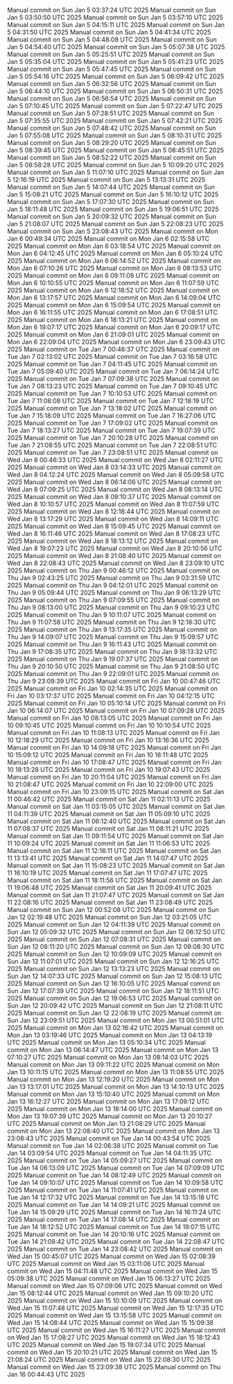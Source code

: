 
Manual commit on Sun Jan  5 03:37:24 UTC 2025
Manual commit on Sun Jan  5 03:50:50 UTC 2025
Manual commit on Sun Jan  5 03:57:10 UTC 2025
Manual commit on Sun Jan  5 04:15:11 UTC 2025
Manual commit on Sun Jan  5 04:31:50 UTC 2025
Manual commit on Sun Jan  5 04:41:34 UTC 2025
Manual commit on Sun Jan  5 04:48:08 UTC 2025
Manual commit on Sun Jan  5 04:54:40 UTC 2025
Manual commit on Sun Jan  5 05:07:38 UTC 2025
Manual commit on Sun Jan  5 05:25:51 UTC 2025
Manual commit on Sun Jan  5 05:35:04 UTC 2025
Manual commit on Sun Jan  5 05:41:23 UTC 2025
Manual commit on Sun Jan  5 05:47:45 UTC 2025
Manual commit on Sun Jan  5 05:54:16 UTC 2025
Manual commit on Sun Jan  5 06:09:42 UTC 2025
Manual commit on Sun Jan  5 06:32:56 UTC 2025
Manual commit on Sun Jan  5 06:44:10 UTC 2025
Manual commit on Sun Jan  5 06:50:31 UTC 2025
Manual commit on Sun Jan  5 06:56:54 UTC 2025
Manual commit on Sun Jan  5 07:10:45 UTC 2025
Manual commit on Sun Jan  5 07:22:47 UTC 2025
Manual commit on Sun Jan  5 07:28:51 UTC 2025
Manual commit on Sun Jan  5 07:35:55 UTC 2025
Manual commit on Sun Jan  5 07:42:21 UTC 2025
Manual commit on Sun Jan  5 07:48:42 UTC 2025
Manual commit on Sun Jan  5 07:55:08 UTC 2025
Manual commit on Sun Jan  5 08:10:31 UTC 2025
Manual commit on Sun Jan  5 08:29:20 UTC 2025
Manual commit on Sun Jan  5 08:39:45 UTC 2025
Manual commit on Sun Jan  5 08:45:51 UTC 2025
Manual commit on Sun Jan  5 08:52:22 UTC 2025
Manual commit on Sun Jan  5 08:58:28 UTC 2025
Manual commit on Sun Jan  5 10:09:20 UTC 2025
Manual commit on Sun Jan  5 11:07:10 UTC 2025
Manual commit on Sun Jan  5 12:16:19 UTC 2025
Manual commit on Sun Jan  5 13:13:31 UTC 2025
Manual commit on Sun Jan  5 14:07:44 UTC 2025
Manual commit on Sun Jan  5 15:08:21 UTC 2025
Manual commit on Sun Jan  5 16:10:12 UTC 2025
Manual commit on Sun Jan  5 17:07:30 UTC 2025
Manual commit on Sun Jan  5 18:11:48 UTC 2025
Manual commit on Sun Jan  5 19:06:51 UTC 2025
Manual commit on Sun Jan  5 20:09:32 UTC 2025
Manual commit on Sun Jan  5 21:08:07 UTC 2025
Manual commit on Sun Jan  5 22:08:23 UTC 2025
Manual commit on Sun Jan  5 23:08:43 UTC 2025
Manual commit on Mon Jan  6 00:49:34 UTC 2025
Manual commit on Mon Jan  6 02:15:58 UTC 2025
Manual commit on Mon Jan  6 03:18:54 UTC 2025
Manual commit on Mon Jan  6 04:12:45 UTC 2025
Manual commit on Mon Jan  6 05:10:24 UTC 2025
Manual commit on Mon Jan  6 06:14:52 UTC 2025
Manual commit on Mon Jan  6 07:10:26 UTC 2025
Manual commit on Mon Jan  6 08:13:53 UTC 2025
Manual commit on Mon Jan  6 09:11:09 UTC 2025
Manual commit on Mon Jan  6 10:10:55 UTC 2025
Manual commit on Mon Jan  6 11:07:59 UTC 2025
Manual commit on Mon Jan  6 12:18:52 UTC 2025
Manual commit on Mon Jan  6 13:17:57 UTC 2025
Manual commit on Mon Jan  6 14:09:04 UTC 2025
Manual commit on Mon Jan  6 15:09:54 UTC 2025
Manual commit on Mon Jan  6 16:11:55 UTC 2025
Manual commit on Mon Jan  6 17:08:51 UTC 2025
Manual commit on Mon Jan  6 18:13:21 UTC 2025
Manual commit on Mon Jan  6 19:07:17 UTC 2025
Manual commit on Mon Jan  6 20:09:17 UTC 2025
Manual commit on Mon Jan  6 21:09:01 UTC 2025
Manual commit on Mon Jan  6 22:09:04 UTC 2025
Manual commit on Mon Jan  6 23:09:43 UTC 2025
Manual commit on Tue Jan  7 00:46:37 UTC 2025
Manual commit on Tue Jan  7 02:13:02 UTC 2025
Manual commit on Tue Jan  7 03:16:58 UTC 2025
Manual commit on Tue Jan  7 04:11:45 UTC 2025
Manual commit on Tue Jan  7 05:09:40 UTC 2025
Manual commit on Tue Jan  7 06:14:24 UTC 2025
Manual commit on Tue Jan  7 07:09:38 UTC 2025
Manual commit on Tue Jan  7 08:13:23 UTC 2025
Manual commit on Tue Jan  7 09:10:45 UTC 2025
Manual commit on Tue Jan  7 10:10:53 UTC 2025
Manual commit on Tue Jan  7 11:08:08 UTC 2025
Manual commit on Tue Jan  7 12:18:19 UTC 2025
Manual commit on Tue Jan  7 13:18:02 UTC 2025
Manual commit on Tue Jan  7 15:18:09 UTC 2025
Manual commit on Tue Jan  7 16:27:06 UTC 2025
Manual commit on Tue Jan  7 17:09:02 UTC 2025
Manual commit on Tue Jan  7 18:13:27 UTC 2025
Manual commit on Tue Jan  7 19:07:39 UTC 2025
Manual commit on Tue Jan  7 20:10:28 UTC 2025
Manual commit on Tue Jan  7 21:08:55 UTC 2025
Manual commit on Tue Jan  7 22:08:51 UTC 2025
Manual commit on Tue Jan  7 23:08:51 UTC 2025
Manual commit on Wed Jan  8 00:46:33 UTC 2025
Manual commit on Wed Jan  8 02:11:27 UTC 2025
Manual commit on Wed Jan  8 03:14:33 UTC 2025
Manual commit on Wed Jan  8 04:12:24 UTC 2025
Manual commit on Wed Jan  8 05:09:58 UTC 2025
Manual commit on Wed Jan  8 06:14:06 UTC 2025
Manual commit on Wed Jan  8 07:09:25 UTC 2025
Manual commit on Wed Jan  8 08:13:14 UTC 2025
Manual commit on Wed Jan  8 09:10:37 UTC 2025
Manual commit on Wed Jan  8 10:10:57 UTC 2025
Manual commit on Wed Jan  8 11:07:59 UTC 2025
Manual commit on Wed Jan  8 12:18:44 UTC 2025
Manual commit on Wed Jan  8 13:17:29 UTC 2025
Manual commit on Wed Jan  8 14:09:11 UTC 2025
Manual commit on Wed Jan  8 15:09:45 UTC 2025
Manual commit on Wed Jan  8 16:11:46 UTC 2025
Manual commit on Wed Jan  8 17:08:23 UTC 2025
Manual commit on Wed Jan  8 18:13:12 UTC 2025
Manual commit on Wed Jan  8 19:07:23 UTC 2025
Manual commit on Wed Jan  8 20:10:56 UTC 2025
Manual commit on Wed Jan  8 21:08:40 UTC 2025
Manual commit on Wed Jan  8 22:08:43 UTC 2025
Manual commit on Wed Jan  8 23:09:10 UTC 2025
Manual commit on Thu Jan  9 00:46:12 UTC 2025
Manual commit on Thu Jan  9 02:43:25 UTC 2025
Manual commit on Thu Jan  9 03:31:59 UTC 2025
Manual commit on Thu Jan  9 04:12:01 UTC 2025
Manual commit on Thu Jan  9 05:09:44 UTC 2025
Manual commit on Thu Jan  9 06:13:29 UTC 2025
Manual commit on Thu Jan  9 07:09:55 UTC 2025
Manual commit on Thu Jan  9 08:13:00 UTC 2025
Manual commit on Thu Jan  9 09:10:23 UTC 2025
Manual commit on Thu Jan  9 10:11:07 UTC 2025
Manual commit on Thu Jan  9 11:07:58 UTC 2025
Manual commit on Thu Jan  9 12:18:30 UTC 2025
Manual commit on Thu Jan  9 13:17:35 UTC 2025
Manual commit on Thu Jan  9 14:09:07 UTC 2025
Manual commit on Thu Jan  9 15:09:57 UTC 2025
Manual commit on Thu Jan  9 16:11:43 UTC 2025
Manual commit on Thu Jan  9 17:08:35 UTC 2025
Manual commit on Thu Jan  9 18:13:32 UTC 2025
Manual commit on Thu Jan  9 19:07:37 UTC 2025
Manual commit on Thu Jan  9 20:10:50 UTC 2025
Manual commit on Thu Jan  9 21:08:50 UTC 2025
Manual commit on Thu Jan  9 22:09:01 UTC 2025
Manual commit on Thu Jan  9 23:09:39 UTC 2025
Manual commit on Fri Jan 10 00:47:46 UTC 2025
Manual commit on Fri Jan 10 02:14:35 UTC 2025
Manual commit on Fri Jan 10 03:17:37 UTC 2025
Manual commit on Fri Jan 10 04:12:15 UTC 2025
Manual commit on Fri Jan 10 05:10:14 UTC 2025
Manual commit on Fri Jan 10 06:14:07 UTC 2025
Manual commit on Fri Jan 10 07:09:28 UTC 2025
Manual commit on Fri Jan 10 08:13:05 UTC 2025
Manual commit on Fri Jan 10 09:10:45 UTC 2025
Manual commit on Fri Jan 10 10:10:54 UTC 2025
Manual commit on Fri Jan 10 11:08:13 UTC 2025
Manual commit on Fri Jan 10 12:18:29 UTC 2025
Manual commit on Fri Jan 10 13:16:36 UTC 2025
Manual commit on Fri Jan 10 14:09:18 UTC 2025
Manual commit on Fri Jan 10 15:09:12 UTC 2025
Manual commit on Fri Jan 10 16:11:48 UTC 2025
Manual commit on Fri Jan 10 17:08:47 UTC 2025
Manual commit on Fri Jan 10 18:13:28 UTC 2025
Manual commit on Fri Jan 10 19:07:43 UTC 2025
Manual commit on Fri Jan 10 20:11:04 UTC 2025
Manual commit on Fri Jan 10 21:08:47 UTC 2025
Manual commit on Fri Jan 10 22:09:00 UTC 2025
Manual commit on Fri Jan 10 23:09:15 UTC 2025
Manual commit on Sat Jan 11 00:46:42 UTC 2025
Manual commit on Sat Jan 11 02:11:13 UTC 2025
Manual commit on Sat Jan 11 03:15:05 UTC 2025
Manual commit on Sat Jan 11 04:11:39 UTC 2025
Manual commit on Sat Jan 11 05:09:10 UTC 2025
Manual commit on Sat Jan 11 06:12:40 UTC 2025
Manual commit on Sat Jan 11 07:08:37 UTC 2025
Manual commit on Sat Jan 11 08:11:21 UTC 2025
Manual commit on Sat Jan 11 09:11:54 UTC 2025
Manual commit on Sat Jan 11 10:09:24 UTC 2025
Manual commit on Sat Jan 11 11:06:53 UTC 2025
Manual commit on Sat Jan 11 12:16:11 UTC 2025
Manual commit on Sat Jan 11 13:13:41 UTC 2025
Manual commit on Sat Jan 11 14:07:47 UTC 2025
Manual commit on Sat Jan 11 15:08:23 UTC 2025
Manual commit on Sat Jan 11 16:10:19 UTC 2025
Manual commit on Sat Jan 11 17:07:47 UTC 2025
Manual commit on Sat Jan 11 18:11:56 UTC 2025
Manual commit on Sat Jan 11 19:06:48 UTC 2025
Manual commit on Sat Jan 11 20:09:41 UTC 2025
Manual commit on Sat Jan 11 21:07:47 UTC 2025
Manual commit on Sat Jan 11 22:08:16 UTC 2025
Manual commit on Sat Jan 11 23:08:49 UTC 2025
Manual commit on Sun Jan 12 00:52:08 UTC 2025
Manual commit on Sun Jan 12 02:19:48 UTC 2025
Manual commit on Sun Jan 12 03:21:05 UTC 2025
Manual commit on Sun Jan 12 04:11:39 UTC 2025
Manual commit on Sun Jan 12 05:09:32 UTC 2025
Manual commit on Sun Jan 12 06:12:50 UTC 2025
Manual commit on Sun Jan 12 07:08:31 UTC 2025
Manual commit on Sun Jan 12 08:11:20 UTC 2025
Manual commit on Sun Jan 12 09:08:30 UTC 2025
Manual commit on Sun Jan 12 10:09:09 UTC 2025
Manual commit on Sun Jan 12 11:07:01 UTC 2025
Manual commit on Sun Jan 12 12:16:25 UTC 2025
Manual commit on Sun Jan 12 13:13:23 UTC 2025
Manual commit on Sun Jan 12 14:07:33 UTC 2025
Manual commit on Sun Jan 12 15:08:13 UTC 2025
Manual commit on Sun Jan 12 16:10:05 UTC 2025
Manual commit on Sun Jan 12 17:07:39 UTC 2025
Manual commit on Sun Jan 12 18:11:51 UTC 2025
Manual commit on Sun Jan 12 19:06:53 UTC 2025
Manual commit on Sun Jan 12 20:09:42 UTC 2025
Manual commit on Sun Jan 12 21:08:11 UTC 2025
Manual commit on Sun Jan 12 22:08:19 UTC 2025
Manual commit on Sun Jan 12 23:09:51 UTC 2025
Manual commit on Mon Jan 13 00:51:01 UTC 2025
Manual commit on Mon Jan 13 02:16:42 UTC 2025
Manual commit on Mon Jan 13 03:19:46 UTC 2025
Manual commit on Mon Jan 13 04:13:19 UTC 2025
Manual commit on Mon Jan 13 05:10:34 UTC 2025
Manual commit on Mon Jan 13 06:14:47 UTC 2025
Manual commit on Mon Jan 13 07:10:27 UTC 2025
Manual commit on Mon Jan 13 08:14:03 UTC 2025
Manual commit on Mon Jan 13 09:11:22 UTC 2025
Manual commit on Mon Jan 13 10:11:15 UTC 2025
Manual commit on Mon Jan 13 11:08:55 UTC 2025
Manual commit on Mon Jan 13 12:19:20 UTC 2025
Manual commit on Mon Jan 13 13:17:01 UTC 2025
Manual commit on Mon Jan 13 14:10:13 UTC 2025
Manual commit on Mon Jan 13 15:10:40 UTC 2025
Manual commit on Mon Jan 13 16:12:27 UTC 2025
Manual commit on Mon Jan 13 17:09:12 UTC 2025
Manual commit on Mon Jan 13 18:14:00 UTC 2025
Manual commit on Mon Jan 13 19:07:39 UTC 2025
Manual commit on Mon Jan 13 20:10:27 UTC 2025
Manual commit on Mon Jan 13 21:08:29 UTC 2025
Manual commit on Mon Jan 13 22:08:40 UTC 2025
Manual commit on Mon Jan 13 23:08:43 UTC 2025
Manual commit on Tue Jan 14 00:43:54 UTC 2025
Manual commit on Tue Jan 14 02:06:38 UTC 2025
Manual commit on Tue Jan 14 03:09:54 UTC 2025
Manual commit on Tue Jan 14 04:11:35 UTC 2025
Manual commit on Tue Jan 14 05:09:27 UTC 2025
Manual commit on Tue Jan 14 06:13:09 UTC 2025
Manual commit on Tue Jan 14 07:09:09 UTC 2025
Manual commit on Tue Jan 14 08:12:49 UTC 2025
Manual commit on Tue Jan 14 09:10:07 UTC 2025
Manual commit on Tue Jan 14 10:09:58 UTC 2025
Manual commit on Tue Jan 14 11:07:41 UTC 2025
Manual commit on Tue Jan 14 12:17:32 UTC 2025
Manual commit on Tue Jan 14 13:15:18 UTC 2025
Manual commit on Tue Jan 14 14:09:21 UTC 2025
Manual commit on Tue Jan 14 15:09:29 UTC 2025
Manual commit on Tue Jan 14 16:11:24 UTC 2025
Manual commit on Tue Jan 14 17:08:14 UTC 2025
Manual commit on Tue Jan 14 18:12:52 UTC 2025
Manual commit on Tue Jan 14 19:07:15 UTC 2025
Manual commit on Tue Jan 14 20:10:16 UTC 2025
Manual commit on Tue Jan 14 21:08:42 UTC 2025
Manual commit on Tue Jan 14 22:08:47 UTC 2025
Manual commit on Tue Jan 14 23:08:42 UTC 2025
Manual commit on Wed Jan 15 00:45:07 UTC 2025
Manual commit on Wed Jan 15 02:08:39 UTC 2025
Manual commit on Wed Jan 15 03:11:06 UTC 2025
Manual commit on Wed Jan 15 04:11:48 UTC 2025
Manual commit on Wed Jan 15 05:09:38 UTC 2025
Manual commit on Wed Jan 15 06:13:27 UTC 2025
Manual commit on Wed Jan 15 07:09:06 UTC 2025
Manual commit on Wed Jan 15 08:12:44 UTC 2025
Manual commit on Wed Jan 15 09:10:20 UTC 2025
Manual commit on Wed Jan 15 10:10:09 UTC 2025
Manual commit on Wed Jan 15 11:07:48 UTC 2025
Manual commit on Wed Jan 15 12:17:35 UTC 2025
Manual commit on Wed Jan 15 13:15:58 UTC 2025
Manual commit on Wed Jan 15 14:08:44 UTC 2025
Manual commit on Wed Jan 15 15:09:38 UTC 2025
Manual commit on Wed Jan 15 16:11:27 UTC 2025
Manual commit on Wed Jan 15 17:08:27 UTC 2025
Manual commit on Wed Jan 15 18:12:43 UTC 2025
Manual commit on Wed Jan 15 19:07:34 UTC 2025
Manual commit on Wed Jan 15 20:10:21 UTC 2025
Manual commit on Wed Jan 15 21:08:24 UTC 2025
Manual commit on Wed Jan 15 22:08:30 UTC 2025
Manual commit on Wed Jan 15 23:09:38 UTC 2025
Manual commit on Thu Jan 16 00:44:43 UTC 2025
